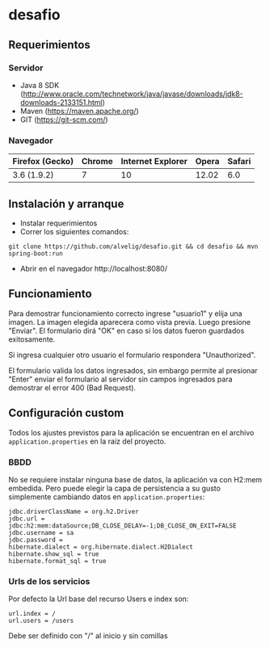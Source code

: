 # desafio

## Requerimientos

### Servidor
* Java 8 SDK (http://www.oracle.com/technetwork/java/javase/downloads/jdk8-downloads-2133151.html)
* Maven (https://maven.apache.org/)
* GIT (https://git-scm.com/)

### Navegador

 Firefox (Gecko)   | Chrome	| Internet Explorer	| Opera     | Safari
 ----------------- | ------ | ----------------- | --------- | ------
 3.6 (1.9.2)       | 	7	|   10  	        | 12.02     |	6.0


## Instalación y arranque

* Instalar requerimientos
* Correr los siguientes comandos:
```
git clone https://github.com/alvelig/desafio.git && cd desafio && mvn spring-boot:run
```
* Abrir en el navegador http://localhost:8080/

## Funcionamiento

Para demostrar funcionamiento correcto ingrese "usuario1" y elija una imagen. La imagen elegida aparecera como vista previa.
Luego presione "Enviar". El formulario dirá "OK" en caso si los datos fueron guardados exitosamente.

Si ingresa cualquier otro usuario el formulario respondera "Unauthorized".

El formulario valida los datos ingresados, sin embargo permite al presionar "Enter" enviar el formulario al servidor sin campos ingresados para demostrar el error 400 (Bad Request).


## Configuración custom

Todos los ajustes previstos para la aplicación se encuentran en el archivo `application.properties` en la raiz del proyecto.

### BBDD

No se requiere instalar ninguna base de datos, la aplicación va con H2:mem embedida.
Pero puede elegir la capa de persistencia a su gusto simplemente cambiando datos en `application.properties`:
```
jdbc.driverClassName = org.h2.Driver
jdbc.url = jdbc:h2:mem:dataSource;DB_CLOSE_DELAY=-1;DB_CLOSE_ON_EXIT=FALSE
jdbc.username = sa
jdbc.password =
hibernate.dialect = org.hibernate.dialect.H2Dialect
hibernate.show_sql = true
hibernate.format_sql = true
```

### Urls de los servicios

Por defecto la Url base del recurso Users e index son:
```
url.index = /
url.users = /users
```

Debe ser definido con "/" al inicio y sin comillas



